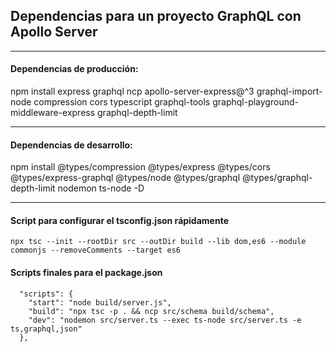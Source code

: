 ## Dependencias para un proyecto GraphQL con Apollo Server
___
#### Dependencias de producción:
npm install express graphql ncp apollo-server-express@^3 graphql-import-node compression cors
typescript graphql-tools graphql-playground-middleware-express graphql-depth-limit
___
#### Dependencias de desarrollo:
npm install @types/compression @types/express @types/cors @types/express-graphql
@types/node @types/graphql @types/graphql-depth-limit nodemon ts-node -D
___

#### Script para configurar el tsconfig.json rápidamente
```
npx tsc --init --rootDir src --outDir build --lib dom,es6 --module commonjs --removeComments --target es6
```
#### Scripts finales para el package.json
```
  "scripts": {
    "start": "node build/server.js",
    "build": "npx tsc -p . && ncp src/schema build/schema",
    "dev": "nodemon src/server.ts --exec ts-node src/server.ts -e ts,graphql,json"
  },
```

